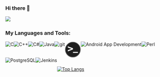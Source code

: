 ### Hi there 👋

![](https://i.imgur.com/xxWsnff.gif)

<!--
**Sabo2k/sabo2k** is a ✨ _special_ ✨ repository because its `README.md` (this file) appears on your GitHub profile.
-->
### My Languages and Tools:

<img align= "left" alt="C" img src="https://cdn.iconscout.com/icon/free/png-512/c-programming-569564.png" height="50">
<img align="left" alt="C++" img src="https://cdn.jsdelivr.net/npm/programming-languages-logos/src/cpp/cpp.png" height="50">
<img align="left" alt="C#" img src="https://upload.wikimedia.org/wikipedia/commons/thumb/8/82/C_Sharp_logo.png/715px-C_Sharp_logo.png" height="50">
<img align="left" alt="Java" img src="https://cdn.jsdelivr.net/npm/programming-languages-logos/src/java/java.png" height="50">
<img align="left" alt="git" img src="https://upload.wikimedia.org/wikipedia/commons/thumb/3/3f/Git_icon.svg/97px-Git_icon.svg.png" height="50">
<img align="left" alt="Shell" img src="https://raw.githubusercontent.com/github/explore/80688e429a7d4ef2fca1e82350fe8e3517d3494d/topics/terminal/terminal.png" height="50">
<img align="left" alt="Android App Development" img src="https://www.linux-magazin.de/wp-content/uploads/2020/10/image9.png" height="50">
<img align="left" alt="Perl" img src="https://cdn.freebiesupply.com/logos/large/2x/perl-logo-png-transparent.png" height="50">
<img align="left" alt="PostgreSQL" img src="https://upload.wikimedia.org/wikipedia/commons/thumb/2/29/Postgresql_elephant.svg/1200px-Postgresql_elephant.svg.png" height="50">
<img align="left" alt="Jenkins" img src="https://coralogix.com/wp-content/uploads/2020/12/jenkins.png" height="50"> 

<pre>
 
  
   
    
</pre>
 
[![Top Langs](https://github-readme-stats.vercel.app/api/top-langs/?username=sabo2k&theme=dark&&langs_count=10&&bg_color=000000)](https://github.com/sabo2k/github-readme-stats)
